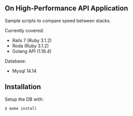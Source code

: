 ## On High-Performance API Application

Sample scripts to compare speed between stacks.

Currently covered:
- Rails 7 (Ruby 3.1.2)
- Roda (Ruby 3.1.2)
- Golang API (1.18.4)

Database:
- Mysql 14.14

## Installation

Setup the DB with: 

```sh
$ make install
```


